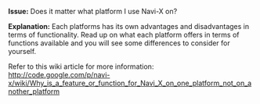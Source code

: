 **Issue:** Does it matter what platform I use Navi-X on?

**Explanation:** Each platforms has its own advantages and disadvantages in terms of functionality. Read up on what each platform offers in terms of functions available and you will see some differences to consider for yourself.

Refer to this wiki article for more information:
http://code.google.com/p/navi-x/wiki/Why_is_a_feature_or_function_for_Navi_X_on_one_platform_not_on_another_platform